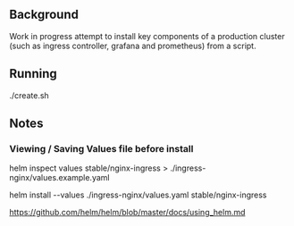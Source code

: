 ## Background

Work in progress attempt to install key components of a production cluster (such as ingress controller, grafana and prometheus) from a script.

## Running

./create.sh

## Notes

### Viewing / Saving Values file before install

helm inspect values stable/nginx-ingress > ./ingress-nginx/values.example.yaml

helm install --values ./ingress-nginx/values.yaml stable/nginx-ingress

https://github.com/helm/helm/blob/master/docs/using_helm.md





